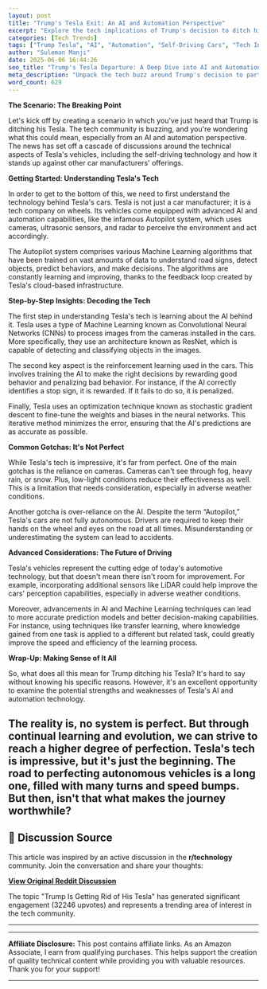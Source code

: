 ```yaml
---
layout: post
title: "Trump's Tesla Exit: An AI and Automation Perspective"
excerpt: "Explore the tech implications of Trump's decision to ditch his Tesla and what this could mean for the AI and auto industry."
categories: [Tech Trends]
tags: ["Trump Tesla", "AI", "Automation", "Self-Driving Cars", "Tech Industry"]
author: "Suleman Manji"
date: 2025-06-06 16:44:26 
seo_title: "Trump's Tesla Departure: A Deep Dive into AI and Automation"
meta_description: "Unpack the tech buzz around Trump's decision to part ways with his Tesla. Discussing AI, automation, and the future of self-driving cars."
word_count: 629
---
```


**The Scenario: The Breaking Point**

Let's kick off by creating a scenario in which you've just heard that Trump is ditching his Tesla. The tech community is buzzing, and you're wondering what this could mean, especially from an AI and automation perspective. The news has set off a cascade of discussions around the technical aspects of Tesla's vehicles, including the self-driving technology and how it stands up against other car manufacturers' offerings. 

**Getting Started: Understanding Tesla's Tech**

In order to get to the bottom of this, we need to first understand the technology behind Tesla's cars. Tesla is not just a car manufacturer; it is a tech company on wheels. Its vehicles come equipped with advanced AI and automation capabilities, like the infamous Autopilot system, which uses cameras, ultrasonic sensors, and radar to perceive the environment and act accordingly.

The Autopilot system comprises various Machine Learning algorithms that have been trained on vast amounts of data to understand road signs, detect objects, predict behaviors, and make decisions. The algorithms are constantly learning and improving, thanks to the feedback loop created by Tesla's cloud-based infrastructure.

**Step-by-Step Insights: Decoding the Tech**

The first step in understanding Tesla's tech is learning about the AI behind it. Tesla uses a type of Machine Learning known as Convolutional Neural Networks (CNNs) to process images from the cameras installed in the cars. More specifically, they use an architecture known as ResNet, which is capable of detecting and classifying objects in the images.

The second key aspect is the reinforcement learning used in the cars. This involves training the AI to make the right decisions by rewarding good behavior and penalizing bad behavior. For instance, if the AI correctly identifies a stop sign, it is rewarded. If it fails to do so, it is penalized.

Finally, Tesla uses an optimization technique known as stochastic gradient descent to fine-tune the weights and biases in the neural networks. This iterative method minimizes the error, ensuring that the AI's predictions are as accurate as possible.

**Common Gotchas: It's Not Perfect**

While Tesla's tech is impressive, it's far from perfect. One of the main gotchas is the reliance on cameras. Cameras can't see through fog, heavy rain, or snow. Plus, low-light conditions reduce their effectiveness as well. This is a limitation that needs consideration, especially in adverse weather conditions.

Another gotcha is over-reliance on the AI. Despite the term “Autopilot,” Tesla's cars are not fully autonomous. Drivers are required to keep their hands on the wheel and eyes on the road at all times. Misunderstanding or underestimating the system can lead to accidents.

**Advanced Considerations: The Future of Driving**

Tesla's vehicles represent the cutting edge of today's automotive technology, but that doesn't mean there isn't room for improvement. For example, incorporating additional sensors like LiDAR could help improve the cars' perception capabilities, especially in adverse weather conditions. 

Moreover, advancements in AI and Machine Learning techniques can lead to more accurate prediction models and better decision-making capabilities. For instance, using techniques like transfer learning, where knowledge gained from one task is applied to a different but related task, could greatly improve the speed and efficiency of the learning process.

**Wrap-Up: Making Sense of It All**

So, what does all this mean for Trump ditching his Tesla? It's hard to say without knowing his specific reasons. However, it's an excellent opportunity to examine the potential strengths and weaknesses of Tesla's AI and automation technology.
 
The reality is, no system is perfect. But through continual learning and evolution, we can strive to reach a higher degree of perfection. Tesla's tech is impressive, but it's just the beginning. The road to perfecting autonomous vehicles is a long one, filled with many turns and speed bumps. But then, isn't that what makes the journey worthwhile?
---

## 📰 Discussion Source

This article was inspired by an active discussion in the **r/technology** community. Join the conversation and share your thoughts:

**[View Original Reddit Discussion](https://www.reddit.com/r/technology/comments/1l4snpe/trump_is_getting_rid_of_his_tesla/)**

The topic "Trump Is Getting Rid of His Tesla" has generated significant engagement (32246 upvotes) and represents a trending area of interest in the tech community.

---

---

**Affiliate Disclosure:** This post contains affiliate links. As an Amazon Associate, I earn from qualifying purchases. This helps support the creation of quality technical content while providing you with valuable resources. Thank you for your support!

---
